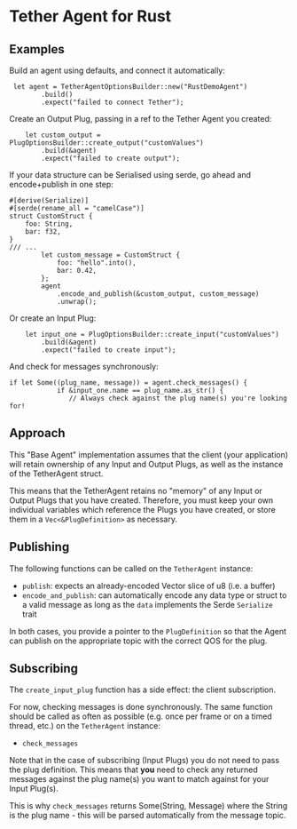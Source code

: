 # Tether Agent for Rust

## Examples

Build an agent using defaults, and connect it automatically:

```
 let agent = TetherAgentOptionsBuilder::new("RustDemoAgent")
        .build()
        .expect("failed to connect Tether");
```

Create an Output Plug, passing in a ref to the Tether Agent you created:

```
    let custom_output = PlugOptionsBuilder::create_output("customValues")
        .build(&agent)
        .expect("failed to create output");

```

If your data structure can be Serialised using serde, go ahead and encode+publish in one step:

```
#[derive(Serialize)]
#[serde(rename_all = "camelCase")]
struct CustomStruct {
    foo: String,
    bar: f32,
}
/// ...
        let custom_message = CustomStruct {
            foo: "hello".into(),
            bar: 0.42,
        };
        agent
            .encode_and_publish(&custom_output, custom_message)
            .unwrap();
```

Or create an Input Plug:

```
    let input_one = PlugOptionsBuilder::create_input("customValues")
        .build(&agent)
        .expect("failed to create input");
```

And check for messages synchronously:

```
if let Some((plug_name, message)) = agent.check_messages() {
            if &input_one.name == plug_name.as_str() {
               // Always check against the plug name(s) you're looking for!
```

## Approach

This "Base Agent" implementation assumes that the client (your application) will retain ownership of any Input and Output Plugs, as well as the instance of the TetherAgent struct.

This means that the TetherAgent retains no "memory" of any Input or Output Plugs that you have created.
Therefore, you must keep your own individual variables which reference the Plugs you have created, or store them in a `Vec<&PlugDefinition>` as necessary.

## Publishing

The following functions can be called on the `TetherAgent` instance:

- `publish`: expects an already-encoded Vector slice of u8 (i.e. a buffer)
- `encode_and_publish`: can automatically encode any data type or struct to a valid message as long as the `data` implements the Serde `Serialize` trait

In both cases, you provide a pointer to the `PlugDefinition` so that the Agent can publish on the appropriate topic with the correct QOS for the plug.

## Subscribing

The `create_input_plug` function has a side effect: the client subscription.

For now, checking messages is done synchronously. The same function should be called as often as possible (e.g. once per frame or on a timed thread, etc.) on the `TetherAgent` instance:

- `check_messages`

Note that in the case of subscribing (Input Plugs) you do not need to pass the plug definition. This means that **you** need to check any returned messages against the plug name(s) you want to match against for your Input Plug(s).

This is why `check_messages` returns Some(String, Message) where the String is the plug name - this will be parsed automatically from the message topic.
